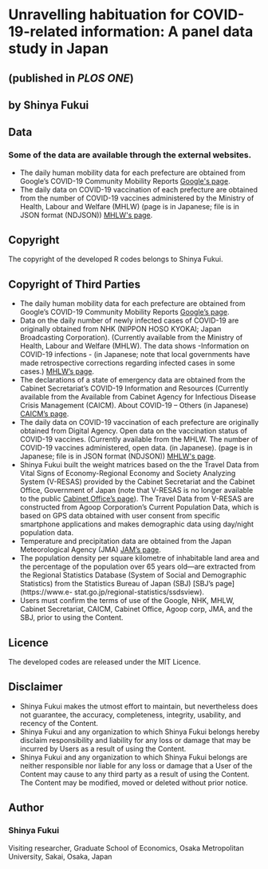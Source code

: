 # Unravelling habituation for COVID-19-related information: A panel data study in Japan 
## (published in _PLOS ONE_)
## by Shinya Fukui

## Data
### Some of the data are available through the external websites.
- The daily human mobility data for each prefecture are obtained from Google’s COVID-19 Community Mobility Reports [Google's page](https://www.google.com/covid19/mobility/).
- The daily data on COVID-19 vaccination of each prefecture are obtained from the number of COVID-19 vaccines administered by the Ministry of Health, Labour and Welfare (MHLW) (page is in Japanese; file is in JSON format (NDJSON)) [MHLW's page](https://www.mhlw.go.jp/stf/seisakunitsuite/bunya/kenkou_iryou/kenkou/kekkaku-kansenshou/yobou-sesshu/syukeihou_00002.html).

## Copyright
The copyright of the developed R codes belongs to Shinya Fukui.

## Copyright of Third Parties
-	The daily human mobility data for each prefecture are obtained from Google’s COVID-19 Community Mobility Reports [Google’s page](https://www.google.com/covid19/mobility/). 
-	Data on the daily number of newly infected cases of COVID-19 are originally obtained from NHK (NIPPON HOSO KYOKAI; Japan Broadcasting Corporation). (Currently available from the Ministry of Health, Labour and Welfare (MHLW). The data shows -Information on COVID-19 infections - (in Japanese; note that local governments have made retrospective corrections regarding infected cases in some cases.) [MHLW’s page](https://covid19.mhlw.go.jp).
-	The declarations of a state of emergency data are obtained from the Cabinet Secretariat’s COVID-19 Information and Resources (Currently available from the Available from Cabinet Agency for Infectious Disease Crisis Management (CAICM). About COVID-19 – Others (in Japanese) [CAICM’s page](https://www.caicm.go.jp/information/citizen/corona/index.html).
-	The daily data on COVID-19 vaccination of each prefecture are originally obtained from Digital Agency. Open data on the vaccination status of COVID-19 vaccines. (Currently available from the MHLW. The number of COVID-19 vaccines administered, open data. (in Japanese). (page is in Japanese; file is in JSON format (NDJSON)) [MHLW's page](https://www.mhlw.go.jp/stf/seisakunitsuite/bunya/kenkou_iryou/kenkou/kekkaku-kansenshou/yobou-sesshu/syukeihou_00002.html).
-	Shinya Fukui built the weight matrices based on the the Travel Data from Vital Signs of Economy-Regional Economy and Society Analyzing System (V-RESAS) provided by the Cabinet Secretariat and the Cabinet Office, Government of Japan (note that V-RESAS is no longer available to the public [Cabinet Office’s page](https://resas-portal.go.jp/medias-import/A000005_20240301_v-resas_notice.pdf)). The Travel Data from V-RESAS are constructed from Agoop Corporation’s Current Population Data, which is based on GPS data obtained with user consent from specific smartphone applications and makes demographic data using day/night population data.
-	Temperature and precipitation data are obtained from the Japan Meteorological Agency (JMA) [JAM’s page](https://www.data.jma.go.jp/gmd/risk/obsdl/index.php). 
-	The population density per square kilometre of inhabitable land area and the percentage of the population over 65 years old—are extracted from the Regional Statistics Database (System of Social and Demographic Statistics) from the Statistics Bureau of Japan (SBJ) [SBJ’s page](https://www.e- stat.go.jp/regional-statistics/ssdsview). 
-	Users must confirm the terms of use of the Google, NHK, MHLW, Cabinet Secretariat, CAICM, Cabinet Office, Agoop corp, JMA, and the SBJ, prior to using the Content.

## Licence
The developed codes are released under the MIT Licence.

## Disclaimer
-	Shinya Fukui makes the utmost effort to maintain, but nevertheless does not guarantee, the accuracy, completeness, integrity, usability, and recency of the Content.
-	Shinya Fukui and any organization to which Shinya Fukui belongs hereby disclaim responsibility and liability for any loss or damage that may be incurred by Users as a result of using the Content.
-	Shinya Fukui and any organization to which Shinya Fukui belongs are neither responsible nor liable for any loss or damage that a User of the Content may cause to any third party as a result of using the Content. The Content may be modified, moved or deleted without prior notice.

## Author
### Shinya Fukui
Visiting researcher, Graduate School of Economics, Osaka Metropolitan University, Sakai, Osaka, Japan
